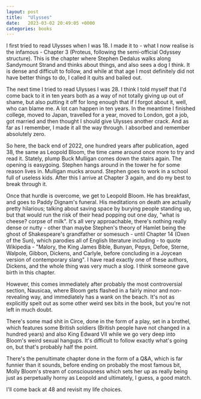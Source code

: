 ```yaml
---
layout: post
title:  "Ulysses"
date:   2023-03-02 20:49:05 +0000
categories: books
---
```


I first tried to read Ulysses when I was 18. I made it to - what I now realise is the infamous - Chapter 3 (Proteus, following the semi-official Odyssey structure). This is the chapter where Stephen Dedalus walks along Sandymount Strand and thinks about things, and also sees a dog I think. It is dense and difficult to follow, and while at that age I most definitely did not have better things to do, I called it quits and bailed out.

The next time I tried to read Ulysses I was 28. I think I told myself that I'd come back to it in ten years both as a way of not totally giving up out of shame, but also putting it off for long enough that if I forgot about it, well, who can blame me. A lot can happen in ten years. In the meantime I finished college, moved to Japan, travelled for a year, moved to London, got a job, got married and then thought I should give Ulysses another crack. And as far as I remember, I made it all the way through. I absorbed and remember absolutely zero.

So here, the back end of 2022, one hundred years after publication, aged 38, the same as Leopold Bloom, the time came around once more to try and read it. Stately, plump Buck Mulligan comes down the stairs again. The opening is easygoing. Stephen hangs around in the tower he for some reason lives in. Mulligan mucks around. Stephen goes to work in a school full of useless kids. After this I arrive at Chapter 3 again, and do my best to break through it. 

Once that hurdle is overcome, we get to Leopold Bloom. He has breakfast, and goes to Paddy Dignam's funeral. His meditations on death are actually pretty hilarious; talking about saving space by burying people standing up, but that would run the risk of their head popping out one day, "what is cheese? corpse of milk". It's all very approachable, there's nothing really dense or nutty - other than maybe Stephen's theory of Hamlet being the ghost of Shakespeare's grandfather or somesuch - until Chapter 14 (Oxen of the Sun), which parodies all of English literature including - to quote Wikipedia - "Malory, the King James Bible, Bunyan, Pepys, Defoe, Sterne, Walpole, Gibbon, Dickens, and Carlyle, before concluding in a Joycean version of contemporary slang". I have read exactly one of these authors, Dickens, and the whole thing was very much a slog. I think someone gave birth in this chapter. 

However, this comes immediately after probably the most controversial section, Nausicaa, where Bloom gets flashed in a fairly minor and non-revealing way, and immediately has a wank on the beach. It's not as explicitly spelt out as some other weird sex bits in the book, but you're not left in much doubt. 

There's some mad shit in Circe, done in the form of a play, set in a brothel, which features some British soldiers (British people have not changed in a hundred years) and also King Edward VII while we go very deep into Bloom's weird sexual hangups. It's difficult to follow exactly what's going on, but that's probably half the point.

There's the penultimate chapter done in the form of a Q&A, which is far funnier than it sounds, before ending on probably the most famous bit, Molly Bloom's stream of consciousness which sets her up as really being just as perpetually horny as Leopold and ultimately, I guess, a good match. 

I'll come back at 48 and revisit my life choices. 